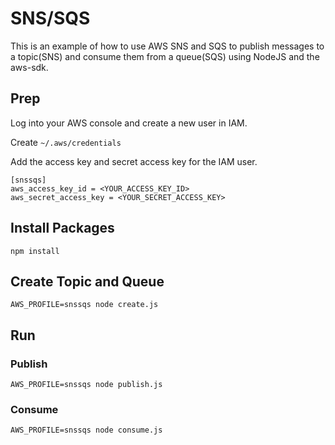 # SNS/SQS

This is an example of how to use AWS SNS and SQS to publish messages to a topic(SNS) and consume them from a queue(SQS) using NodeJS and the aws-sdk.

## Prep
Log into your AWS console and create a new user in IAM.   

Create `~/.aws/credentials`

Add the access key and secret access key for the IAM user.
```
[snssqs]
aws_access_key_id = <YOUR_ACCESS_KEY_ID>
aws_secret_access_key = <YOUR_SECRET_ACCESS_KEY>
```

## Install Packages

````
npm install
````

## Create Topic and Queue

````
AWS_PROFILE=snssqs node create.js 
````

## Run

### Publish
````
AWS_PROFILE=snssqs node publish.js 
````

### Consume
````
AWS_PROFILE=snssqs node consume.js 
````
